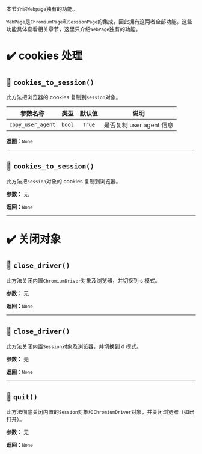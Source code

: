 本节介绍`Webpage`独有的功能。

`WebPage`是`ChromiumPage`和`SessionPage`的集成，因此拥有这两者全部功能。这些功能具体查看相关章节，这里只介绍`WebPage`独有的功能。

# ✔️ cookies 处理

## 📍 `cookies_to_session()`

此方法把浏览器的 cookies 复制到`session`对象。

| 参数名称              | 类型     | 默认值    | 说明                 |
|:-----------------:|:------:|:------:| ------------------ |
| `copy_user_agent` | `bool` | `True` | 是否复制 user agent 信息 |

**返回：**`None`

---

## 📍 `cookies_to_session()`

此方法把`session`对象的 cookies 复制到浏览器。

**参数：** 无

**返回：**`None`

---

# ✔️ 关闭对象

## 📍 `close_driver()`

此方法关闭内置`ChromiumDriver`对象及浏览器，并切换到 s 模式。

**参数：** 无

**返回：**`None`

---

## 📍 `close_driver()`

此方法关闭内置`Session`对象及浏览器，并切换到 d 模式。

**参数：** 无

**返回：**`None`

---

## 📍 `quit()`

此方法彻底关闭内置的`Session`对象和`ChromiumDriver`对象，并关闭浏览器（如已打开）。

**参数：** 无

**返回：**`None`
